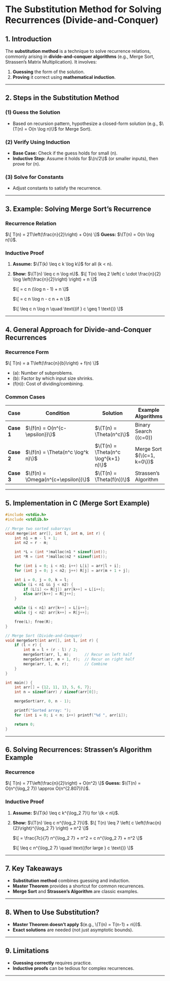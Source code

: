 # **The Substitution Method for Solving Recurrences (Divide-and-Conquer)**

## **1. Introduction**
The **substitution method** is a technique to solve recurrence relations, commonly arising in **divide-and-conquer algorithms** (e.g., Merge Sort, Strassen’s Matrix Multiplication). It involves:
1. **Guessing** the form of the solution.
2. **Proving** it correct using **mathematical induction**.

---

## **2. Steps in the Substitution Method**
### **(1) Guess the Solution**
- Based on recursion pattern, hypothesize a closed-form solution (e.g., $\(T(n) = O(n \log n)\)$ for Merge Sort).

### **(2) Verify Using Induction**
- **Base Case:** Check if the guess holds for small \(n\).
- **Inductive Step:** Assume it holds for $\(n/2\)$ (or smaller inputs), then prove for \(n\).

### **(3) Solve for Constants**
- Adjust constants to satisfy the recurrence.

---

## **3. Example: Solving Merge Sort’s Recurrence**
### **Recurrence Relation**
$\[
T(n) = 2T\left(\frac{n}{2}\right) + O(n)
\]$
**Guess:** $\(T(n) = O(n \log n)\)$.

### **Inductive Proof**
1. **Assume:** $\(T(k) \leq c k \log k\)$ for all \(k < n\).
2. **Show:** $\(T(n) \leq c n \log n\)$.
   $\[
   T(n) \leq 2 \left( c \cdot \frac{n}{2} \log \left(\frac{n}{2}\right) \right) + n
   \]$
   
   $\[
   = c n (\log n - 1) + n
   \]$
   
   $\[
   = c n \log n - c n + n
   \]$
   
   $\[
   \leq c n \log n \quad \text{(if } c \geq 1 \text{)}
   \]$

---

## **4. General Approach for Divide-and-Conquer Recurrences**
### **Recurrence Form**
$\[
T(n) = a T\left(\frac{n}{b}\right) + f(n)
\]$
- \(a\): Number of subproblems.
- \(b\): Factor by which input size shrinks.
- \(f(n)\): Cost of dividing/combining.

### **Common Cases**
| Case          | Condition               | Solution               | Example Algorithms      |
|---------------|-------------------------|------------------------|-------------------------|
| **Case 1**    | $\(f(n) = O(n^{c-\epsilon})\)$ | $\(T(n) = \Theta(n^c)\)$ | Binary Search (\(c=0\)) |
| **Case 2**    | $\(f(n) = \Theta(n^c \log^k n)\)$ | $\(T(n) = \Theta(n^c \log^{k+1} n)\)$ | Merge Sort $(\(c=1, k=0\))$ |
| **Case 3**    | $\(f(n) = \Omega(n^{c+\epsilon})\)$ | $\(T(n) = \Theta(f(n))\)$ | Strassen’s Algorithm |

---

## **5. Implementation in C (Merge Sort Example)**
```c
#include <stdio.h>
#include <stdlib.h>

// Merge two sorted subarrays
void merge(int arr[], int l, int m, int r) {
    int n1 = m - l + 1;
    int n2 = r - m;

    int *L = (int *)malloc(n1 * sizeof(int));
    int *R = (int *)malloc(n2 * sizeof(int));

    for (int i = 0; i < n1; i++) L[i] = arr[l + i];
    for (int j = 0; j < n2; j++) R[j] = arr[m + 1 + j];

    int i = 0, j = 0, k = l;
    while (i < n1 && j < n2) {
        if (L[i] <= R[j]) arr[k++] = L[i++];
        else arr[k++] = R[j++];
    }

    while (i < n1) arr[k++] = L[i++];
    while (j < n2) arr[k++] = R[j++];

    free(L); free(R);
}

// Merge Sort (Divide-and-Conquer)
void mergeSort(int arr[], int l, int r) {
    if (l < r) {
        int m = l + (r - l) / 2;
        mergeSort(arr, l, m);      // Recur on left half
        mergeSort(arr, m + 1, r);  // Recur on right half
        merge(arr, l, m, r);       // Combine
    }
}

int main() {
    int arr[] = {12, 11, 13, 5, 6, 7};
    int n = sizeof(arr) / sizeof(arr[0]);

    mergeSort(arr, 0, n - 1);

    printf("Sorted array: ");
    for (int i = 0; i < n; i++) printf("%d ", arr[i]);

    return 0;
}
```

---

## **6. Solving Recurrences: Strassen’s Algorithm Example**
### **Recurrence**
$\[
T(n) = 7T\left(\frac{n}{2}\right) + O(n^2)
\]$
**Guess:** $\(T(n) = O(n^{\log_2 7}) \approx O(n^{2.807})\)$.

### **Inductive Proof**
1. **Assume:** $\(T(k) \leq c k^{\log_2 7}\) for \(k < n\)$.
2. **Show:** $\(T(n) \leq c n^{\log_2 7}\)$.
   $\[
   T(n) \leq 7 \left( c \left(\frac{n}{2}\right)^{\log_2 7} \right) + n^2
   \]$
   
   $\[
   = \frac{7c}{7} n^{\log_2 7} + n^2 = c n^{\log_2 7} + n^2
   \]$
   
   $\[
   \leq c n^{\log_2 7} \quad \text{(for large } c \text{)}
   \]$

---

## **7. Key Takeaways**
- **Substitution method** combines guessing and induction.
- **Master Theorem** provides a shortcut for common recurrences.
- **Merge Sort** and **Strassen’s Algorithm** are classic examples.

---

## **8. When to Use Substitution?**
- **Master Theorem doesn’t apply** $(e.g., \(T(n) = T(n-1) + n\))$.
- **Exact solutions** are needed (not just asymptotic bounds).

---

## **9. Limitations**
- **Guessing correctly** requires practice.
- **Inductive proofs** can be tedious for complex recurrences.

---
